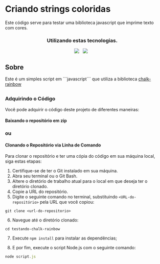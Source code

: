 # Criando strings coloridas

<p align-items = center> Este código serve para testar uma biblioteca javascript que imprime texto com cores.</p>
 
 ### <div align=center>Utilizando estas tecnologias.</div>
<div align="center">
<img src=https://img.shields.io/badge/-JavaScript-5557?style=for-the-badge&logo=javascript&labelColor=000000&textColor=0D1117/> &nbsp;
<img src=https://img.shields.io/badge/-Node.JS-55517?style=for-the-badge&logo=node.js&labelColor=000000&textColor=0D1117/> &nbsp;
</div>

## Sobre

<p>Este é um simples script em ```javascript``` que utiliza a biblioteca <a href=https://www.npmjs.com/package/chalk-rainbow>chalk-rainbow</a></p>

##

### Adquirindo o Código

Você pode adquirir o código deste projeto de diferentes maneiras:

#### Baixando o repositório em zip

### ou

#### Clonando o Repositório via Linha de Comando

Para clonar o repositório e ter uma cópia do código em sua máquina local, siga estas etapas:

1. Certifique-se de ter o Git instalado em sua máquina.
2. Abra seu terminal ou o Git Bash.
3. Altere o diretório de trabalho atual para o local em que deseja ter o diretório clonado.
4. Copie a URL do repositório.
5. Digite o seguinte comando no terminal, substituindo `<URL-do-repositório>` pela URL que você copiou:

```
git clone <url-do-repositorio>
```

6. Navegue até o diretório clonado:

```
cd testando-chalk-rainbow
```

7. Execute `npm install` para instalar as dependências;

8. E por fim, execute o script Node.js com o seguinte comando:

```javascript
node script.js
```

